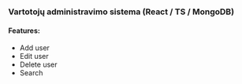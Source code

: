 ### Vartotojų administravimo sistema (React / TS / MongoDB)

#### Features:

-   Add user
-   Edit user
-   Delete user
-   Search
